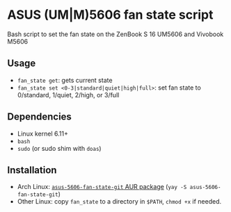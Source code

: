 # ASUS (UM|M)5606 fan state script

Bash script to set the fan state on the ZenBook S 16 UM5606 and Vivobook M5606

## Usage

- `fan_state get`: gets current state
- `fan_state set <0-3|standard|quiet|high|full>`: set fan state to 0/standard, 1/quiet, 2/high, or 3/full

## Dependencies

- Linux kernel 6.11+
- `bash`
- `sudo` (or sudo shim with `doas`)

## Installation

- Arch Linux: [`asus-5606-fan-state-git` AUR package](https://aur.archlinux.org/packages/asus-5606-fan-state-git) (`yay -S asus-5606-fan-state-git`)
- Other Linux: copy `fan_state` to a directory in `$PATH`, `chmod +x` if needed.
